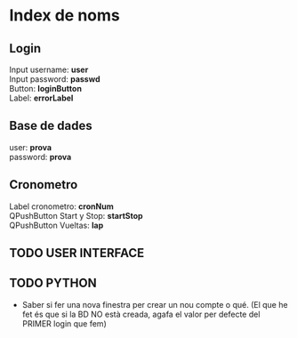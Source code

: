# Index de noms

## Login

Input username: **user** \
Input password: **passwd** \
Button: **loginButton** \
Label: **errorLabel**

## Base de dades

user: **prova** \
password: **prova**

## Cronometro

Label cronometro: **cronNum** \
QPushButton Start y Stop: **startStop** \
QPushButton Vueltas: **lap** 

## TODO USER INTERFACE

## TODO PYTHON

- Saber si fer una nova finestra per crear un nou compte o qué. (El que he fet és que si la BD NO està creada, agafa el valor per defecte del PRIMER login que fem)

